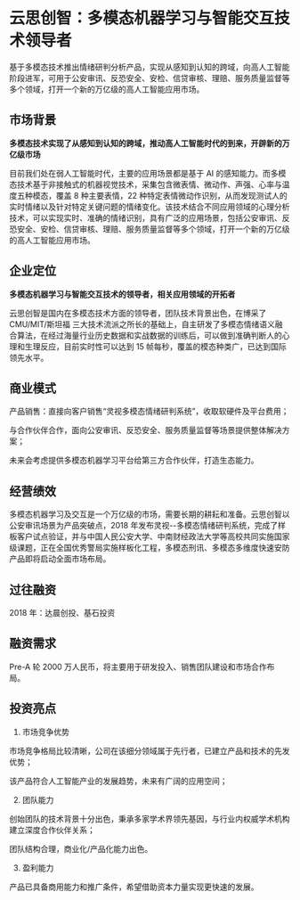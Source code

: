 # 云思创智：多模态机器学习与智能交互技术领导者

基于多模态技术推出情绪研判分析产品，实现从感知到认知的跨域，向高人工智能阶段进军，可用于公安审讯、反恐安全、安检、信贷审核、理赔、服务质量监督等多个领域，打开一个新的万亿级的高人工智能应用市场。

## 市场背景

**多模态技术实现了从感知到认知的跨域，推动高人工智能时代的到来，开辟新的万亿级市场**

目前我们处在弱人工智能时代，主要的应用场景都是基于 AI 的感知能力。而多模态技术基于非接触式的机器视觉技术，采集包含微表情、微动作、声强、心率与温度五种模态，覆盖 8 种主要表情，22 种特定表情微动作识别，从而发现测试人的实时情绪以及针对特定关键问题的情绪变化。该技术结合不同应用领域的心理分析技术，可以实现实时、准确的情绪识别，具有广泛的应用场景，包括公安审讯、反恐安全、安检、信贷审核、理赔、服务质量监督等多个领域，打开一个新的万亿级的高人工智能应用市场。

## 企业定位

**多模态机器学习与智能交互技术的领导者，相关应用领域的开拓者**

云思创智是国内在多模态技术方面的领导者，团队技术背景出色，在博采了 CMU/MIT/斯坦福 三大技术流派之所长的基础上，自主研发了多模态情绪语义融合算法，在经过海量行业历史数据和实战数据的训练后，可以做到准确判断人的心理和生理反应，目前实时性可以达到 15 帧每秒，覆盖的模态种类广，已达到国际领先水平。

## 商业模式

产品销售：直接向客户销售“灵视多模态情绪研判系统”，收取软硬件及平台费用；

与合作伙伴合作，面向公安审讯、反恐安全、服务质量监督等场景提供整体解决方案；

未来会考虑提供多模态机器学习平台给第三方合作伙伴，打造生态能力。

## 经营绩效

多模态机器学习及交互是一个万亿级的市场，需要长期的耕耘和准备。云思创智以公安审讯场景为产品突破点，2018 年发布灵视--多模态情绪研判系统，完成了样板客户试点验证，并与中国人民公安大学、中南财经政法大学等高校共同实施国家级课题，正在全国优秀警局实施样板化工程，多模态刑讯、多模态多维度快速安防产品即将启动全面市场布局。

## 过往融资

2018 年：达晨创投、基石投资

## 融资需求

Pre-A 轮 2000 万人民币，将主要用于研发投入、销售团队建设和市场合作布局。

## 投资亮点

1.  市场竞争优势

市场竞争格局比较清晰，公司在该细分领域属于先行者，已建立产品和技术的先发优势；

该产品符合人工智能产业的发展趋势，未来有广阔的应用空间；

2.  团队能力

创始团队的技术背景十分出色，秉承多家学术界领先基因，与行业内权威学术机构建立深度合作伙伴关系；

团队结构合理，商业化/产品化能力出色。

3.  盈利能力

产品已具备商用能力和推广条件，希望借助资本力量实现更快速的发展。
